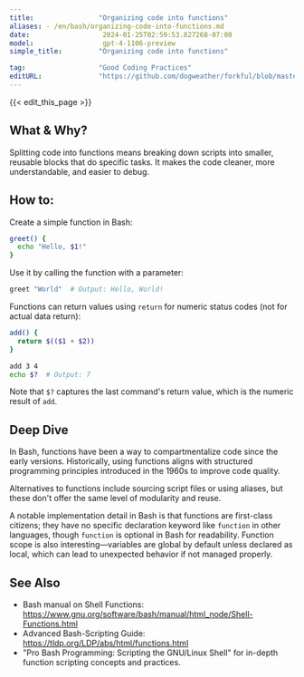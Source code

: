 ```yaml
---
title:                "Organizing code into functions"
aliases: - /en/bash/organizing-code-into-functions.md
date:                  2024-01-25T02:59:53.827268-07:00
model:                 gpt-4-1106-preview
simple_title:         "Organizing code into functions"

tag:                  "Good Coding Practices"
editURL:              "https://github.com/dogweather/forkful/blob/master/content/en/bash/organizing-code-into-functions.md"
---
```


{{< edit_this_page >}}

## What & Why?
Splitting code into functions means breaking down scripts into smaller, reusable blocks that do specific tasks. It makes the code cleaner, more understandable, and easier to debug.

## How to:
Create a simple function in Bash:

```Bash
greet() {
  echo "Hello, $1!"
}
```

Use it by calling the function with a parameter:

```Bash
greet "World"  # Output: Hello, World!
```

Functions can return values using `return` for numeric status codes (not for actual data return):

```Bash
add() {
  return $(($1 + $2))
}

add 3 4
echo $?  # Output: 7
```

Note that `$?` captures the last command's return value, which is the numeric result of `add`.

## Deep Dive
In Bash, functions have been a way to compartmentalize code since the early versions. Historically, using functions aligns with structured programming principles introduced in the 1960s to improve code quality.

Alternatives to functions include sourcing script files or using aliases, but these don't offer the same level of modularity and reuse. 

A notable implementation detail in Bash is that functions are first-class citizens; they have no specific declaration keyword like `function` in other languages, though `function` is optional in Bash for readability. Function scope is also interesting—variables are global by default unless declared as local, which can lead to unexpected behavior if not managed properly.

## See Also
- Bash manual on Shell Functions: https://www.gnu.org/software/bash/manual/html_node/Shell-Functions.html
- Advanced Bash-Scripting Guide: https://tldp.org/LDP/abs/html/functions.html
- "Pro Bash Programming: Scripting the GNU/Linux Shell" for in-depth function scripting concepts and practices.
